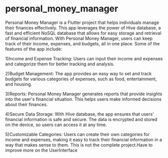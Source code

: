# personal_money_manager
Personal Money Manager is a Flutter project that helps individuals manage their finances effectively. This app leverages the power of Hive database, a fast and efficient NoSQL database that allows for easy storage and retrieval of financial information. With Personal Money Manager, users can keep track of their income, expenses, and budgets, all in one place.
Some of the features of the app include:

1)Income and Expense Tracking: Users can input their income and expenses and categorize them for better tracking and analysis.

2)Budget Management: The app provides an easy way to set and track budgets for various categories of expenses, such as food, entertainment, and housing.

3)Reports: Personal Money Manager generates reports that provide insights into the user's financial situation. This helps users make informed decisions about their finances.

4)Secure Data Storage: With Hive database, the app ensures that users' financial information is safe and secure. The data is encrypted and stored on the device, so users can access it at any time.

5)Customizable Categories: Users can create their own categories for income and expenses, making it easy to track their financial information in a way that makes sense to them.
This is not the complete project.Have to improve more on the UserInterface







